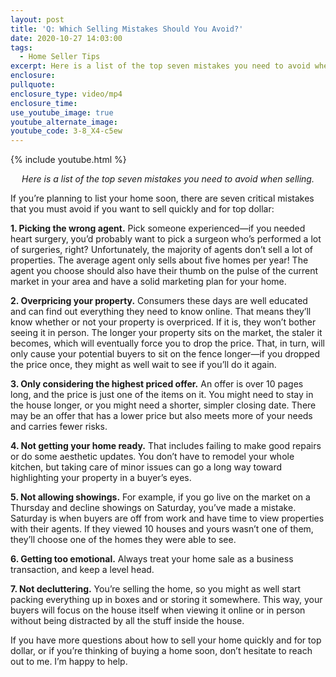 ```yaml
---
layout: post
title: 'Q: Which Selling Mistakes Should You Avoid?'
date: 2020-10-27 14:03:00
tags:
  - Home Seller Tips
excerpt: Here is a list of the top seven mistakes you need to avoid when selling.
enclosure:
pullquote:
enclosure_type: video/mp4
enclosure_time:
use_youtube_image: true
youtube_alternate_image:
youtube_code: 3-8_X4-c5ew
---
```


{% include youtube.html %}

<p style="text-align: center;"><em>Here is a list of the top seven mistakes you need to avoid when selling.</em></p>

If you’re planning to list your home soon, there are seven critical mistakes that you must avoid if you want to sell quickly and for top dollar:

**1\. Picking the wrong agent.** Pick someone experienced—if you needed heart surgery, you’d probably want to pick a surgeon who’s performed a lot of surgeries, right? Unfortunately, the majority of agents don’t sell a lot of properties. The average agent only sells about five homes per year\! The agent you choose should also have their thumb on the pulse of the current market in your area and have a solid marketing plan for your home.

**2\. Overpricing your property.** Consumers these days are well educated and can find out everything they need to know online. That means they’ll know whether or not your property is overpriced. If it is, they won’t bother seeing it in person. The longer your property sits on the market, the staler it becomes, which will eventually force you to drop the price. That, in turn, will only cause your potential buyers to sit on the fence longer—if you dropped the price once, they might as well wait to see if you’ll do it again.

**3\. Only considering the highest priced offer.** An offer is over 10 pages long, and the price is just one of the items on it. You might need to stay in the house longer, or you might need a shorter, simpler closing date. There may be an offer that has a lower price but also meets more of your needs and carries fewer risks.

**4\. Not getting your home ready.** That includes failing to make good repairs or do some aesthetic updates. You don’t have to remodel your whole kitchen, but taking care of minor issues can go a long way toward highlighting your property in a buyer’s eyes.

**5\. Not allowing showings.** For example, if you go live on the market on a Thursday and decline showings on Saturday, you’ve made a mistake. Saturday is when buyers are off from work and have time to view properties with their agents. If they viewed 10 houses and yours wasn’t one of them, they’ll choose one of the homes they were able to see.

**6\. Getting too emotional.** Always treat your home sale as a business transaction, and keep a level head.

**7\. Not decluttering.** You’re selling the home, so you might as well start packing everything up in boxes and or storing it somewhere. This way, your buyers will focus on the house itself when viewing it online or in person without being distracted by all the stuff inside the house.

If you have more questions about how to sell your home quickly and for top dollar, or if you’re thinking of buying a home soon, don’t hesitate to reach out to me. I’m happy to help.